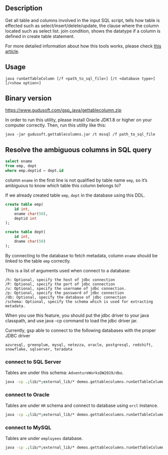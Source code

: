## Description
Get all table and columns involved in the input SQL script, tells how table is effected such as select/insert/delete/update,
the clause where the column located such as select list. join condition, shows the datatype if a column is defined in create table
statement.

For more detailed information about how this tools works, please check [this article](http://support.sqlparser.com/tutorials/gsp-demo-get-table-column/).

## Usage
`java runGetTableColumn [/f <path_to_sql_file>] [/t <database type>] [/<show option>]`

## Binary version
https://www.gudusoft.com/gsp_java/gettablecolumn.zip

In order to run this utility, please install Oracle JDK1.8 or higher on your computer correctly.
Then, run this utility like this:

```
java -jar gudusoft.gettablecolumns.jar /t mssql /f path_to_sql_file
```

## Resolve the ambiguous columns in SQL query
```sql
select ename
from emp, dept
where emp.deptid = dept.id
```

column `ename` in the first line is not qualified by table name `emp`, so it’s ambiguous to know which table this column belongs to?

If we already created table `emp`, `dept` in the database using this DDL.
```sql
create table emp(
	id int,
	ename char(50),
	deptid int
);

create table dept(
	id int,
	dname char(50)
);
```

By connecting to the database to fetch metadata, column `ename` should be linked to the table `emp` correctly.

This is a list of arguments used when connect to a database:
```
/h: Optional, specify the host of jdbc connection
/P: Optional, specify the port of jdbc connection
/u: Optional, specify the username of jdbc connection.
/p: Optional, specify the password of jdbc connection
/db: Optional, specify the database of jdbc connection
/schema: Optional, specify the schema which is used for extracting metadata.
```

When you use this feature, you should put the jdbc driver to your java classpath, and use java -cp command to load the jdbc driver jar.

Currently, gsp able to connect to the following databases with the proper JDBC driver
```
azuresql, greenplum, mysql, netezza, oracle, postgresql, redshift, snowflake, sqlserver, teradata
```


### connect to SQL Server
Tables are under this schema: `AdventureWorksDW2019/dbo`.

```sh
java -cp .;lib/*;external_lib/* demos.gettablecolumns.runGetTableColumn /t mssql /h localhost /P 1433 /u root /p password /schema AdventureWorksDW2019/dbo /f sample.sql /showDetail
```

### connect to Oracle
Tables are under `HR` schema and connect to database using `orcl` instance.

```sh
java -cp .;lib/*;external_lib/* demos.gettablecolumns.runGetTableColumn /t oracle /h localhost /P 1521 /u root /p password /db orcl /schema HR /f sample.sql /showDetail
```

### connect to MySQL
Tables are under `employees` database.

```sh
java -cp .;lib/*;external_lib/* demos.gettablecolumns.runGetTableColumn /t mysql /h localhost /P 3306 /u root /p password /db employees /f sample.sql /showDetail
```
